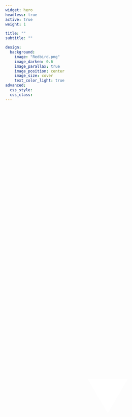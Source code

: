 ```yaml
---
widget: hero
headless: true
active: true
weight: 1

title: ""
subtitle: ""

design:
  background:
    image: "Redbird.png"
    image_darken: 0.6
    image_parallax: true
    image_position: center
    image_size: cover
    text_color_light: true
advanced:
  css_style:
  css_class:
---
```

<style>
  #background-container {
    position: relative;
    width: 100%;
    height: 25vh; /* 设置背景图高度为视口高度的40% */
    overflow: hidden;
  }

  #background-container::before {
    content: "";
    background: url('Redbird.png') center center / cover no-repeat;
    position: absolute;
    top: 0;
    left: 0;
    width: 100%;
    height: 100%;
    opacity: 0.6; /* 设置背景图的透明度 */
  }

  #dynamic-text-top {
    position: absolute;
    top: 40%;
    left: 50%;
    transform: translate(-50%, -50%);
    font-size: 4vh; /* 使用视口宽度单位 */
    color: white;
    text-align: center;
  }

  #dynamic-text-bottom {
    position: absolute;
    top: 90%;
    left: 50%;
    transform: translate(-50%, -50%);
    font-size: 2vh; /* 使用视口宽度单位 */
    color: white;
    text-align: center;
  }

  #scroll-down {
    position: absolute;
    bottom: 10px;
    left: 50%;
    transform: translateX(-50%);
    font-size: 3.5vh; /* 使用视口宽度单位 */
    color: white;
    text-align: center;
    cursor: pointer;
    animation: bounce 2s infinite;
  }

  @keyframes bounce {
    0%, 20%, 50%, 80%, 100% {
      transform: translateY(0);
    }
    40% {
      transform: translateY(-10px);
    }
    60% {
      transform: translateY(-5px);
    }
  }
</style>
<div id="background-container">
  <div id="dynamic-text-top"></div>
  <div id="dynamic-text-bottom"></div>
  <div id="scroll-down">&#x25BC;</div>
</div>
<script>
  const textsTop = ["Welcome to Pervasive Intelligence Lab (PEILab) 👋"];
  const textsBottom = ["Join Us on Our Journey in HKUST"];
  function typeText(elementId, texts, callback) {
    let count = 0;
    let index = 0;
    let currentText = '';
    let letter = '';
    (function type(){
      if (count === texts.length) {
        if (callback) callback();
        return;
      }
      currentText = texts[count];
      letter = currentText.slice(0, ++index);
      document.getElementById(elementId).textContent = letter;
      if (letter.length === currentText.length) {
        count++;
        index = 0;
        setTimeout(type, 1000);
      } else {
        setTimeout(type, 30);
      }
    }());
  }
  typeText('dynamic-text-top', textsTop, function() {
    typeText('dynamic-text-bottom', textsBottom);
  });
  document.getElementById('scroll-down').addEventListener('click', function () {
    window.scrollTo({
      top: window.innerHeight,
      behavior: 'smooth'
    });
  });
</script>